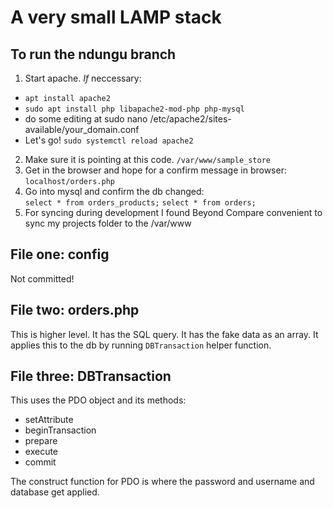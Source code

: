 # A very small LAMP stack

## To run the ndungu branch 
1. Start apache. *If* neccessary:
- `apt install apache2`
- `sudo apt install php libapache2-mod-php php-mysql`
- do some editing at sudo nano /etc/apache2/sites-available/your_domain.conf
- Let's go! `sudo systemctl reload apache2`
2. Make sure it is pointing at this code. `/var/www/sample_store`  
3.  Get in the browser and hope for a confirm message in browser: `localhost/orders.php`
4.  Go into mysql and confirm the db changed:  
`select * from orders_products;`
`select * from orders;`
4. For syncing during development I found Beyond Compare convenient to sync my projects folder to the /var/www

## File one: config

Not committed!

## File two: orders.php
 
This is higher level.  It has the SQL query.  It has the fake data as an array. It applies this to the db by running `DBTransaction` helper function.

## File three: DBTransaction

This uses the PDO object and its methods:  
* setAttribute
* beginTransaction
* prepare
* execute
* commit

The construct function for PDO is where the password and username and database get applied.


